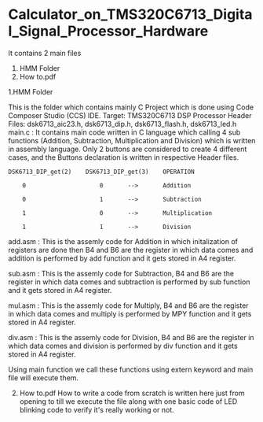 # Calculator_on_TMS320C6713_Digital_Signal_Processor_Hardware

It contains 2 main files
1. HMM Folder
2. How to.pdf


1.HMM Folder
  
  This is the folder which contains mainly C Project which is done using Code Composer Studio (CCS) IDE.
  Target: TMS320C6713 DSP Processor
  Header Files: dsk6713_aic23.h, dsk6713_dip.h, dsk6713_flash.h, dsk6713_led.h
  main.c : It contains main code written in C language which calling 4 sub functions (Addition, Subtraction, Multiplication and Division) which is written in assembly language.
  Only 2 buttons are considered to create 4 different cases, and the Buttons declaration is written in respective Header files.

        
    DSK6713_DIP_get(2)    DSK6713_DIP_get(3)    OPERATION
    
        0                     0       -->       Addition
        
        0                     1       -->       Subtraction
        
        1                     0       -->       Multiplication
        
        1                     1       -->       Division


   add.asm : This is the assemly code for Addition in which initalization of registers are done then B4 and B6 are the register in which data comes and addition is 
   performed by add function and it gets stored in A4 register. 

   sub.asm : This is the assemly code for Subtraction, B4 and B6 are the register in which data comes and subtraction is performed by sub function and it gets stored 
   in A4 register.

   mul.asm : This is the assemly code for Multiply, B4 and B6 are the register in which data comes and multiply is performed by MPY function and it gets stored in A4 register.

   div.asm : This is the assemly code for Division, B4 and B6 are the register in which data comes and division is performed by div function and it gets stored in A4 register.

   Using main function we call these functions using extern keyword and main file will execute them.
 
 2. How to.pdf
    How to write a code from scratch is written here just from opening to till we execute the file along with one basic code of LED blinking code to verify it's really 
    working or not.
      
